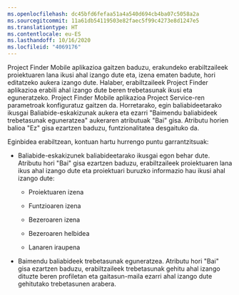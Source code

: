 ```yaml
---
ms.openlocfilehash: dc45bfd6fefaa51a4a540d694cb4ba07c5058a2a
ms.sourcegitcommit: 11a61db54119503e82faec5f99c4273e8d1247e5
ms.translationtype: HT
ms.contentlocale: eu-ES
ms.lasthandoff: 10/16/2020
ms.locfileid: "4069176"
---
```

Project Finder Mobile aplikazioa gaitzen baduzu, erakundeko erabiltzaileek proiektuaren lana ikusi ahal izango dute eta, izena ematen badute, hori editatzeko aukera izango dute. Halaber, erabiltzaileek Project Finder aplikazioa erabili ahal izango dute beren trebetasunak ikusi eta eguneratzeko. Project Finder Mobile aplikazioa Project Service-ren parametroak konfiguratuz gaitzen da. Horretarako, egin baliabideetarako ikusgai Baliabide-eskakizunak aukera eta ezarri "Baimendu baliabideek trebetasunak eguneratzea" aukeraren atributuak "Bai" gisa. Atributu horien balioa "Ez" gisa ezartzen baduzu, funtzionalitatea desgaituko da.  
  
 Eginbidea erabiltzean, kontuan hartu hurrengo puntu garrantzitsuak:  
  
-   Baliabide-eskakizunek baliabideetarako ikusgai egon behar dute. Atributu hori "Bai" gisa ezartzen baduzu, erabiltzaileek proiektuaren lana ikus ahal izango dute eta proiektuari buruzko informazio hau ikusi ahal izango dute:  
  
    -   Proiektuaren izena  
  
    -   Funtzioaren izena  
  
    -   Bezeroaren izena  
  
    -   Bezeroaren helbidea  
  
    -   Lanaren iraupena  
  
-   Baimendu baliabideek trebetasunak eguneratzea. Atributu hori "Bai" gisa ezartzen baduzu, erabiltzaileek trebetasunak gehitu ahal izango dituzte beren profiletan eta gaitasun-maila ezarri ahal izango dute gehitutako trebetasunen arabera.